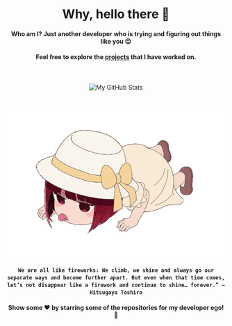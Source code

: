 <div align="center">

# Why, hello there 👋

#### Who am I? Just another developer who is trying and figuring out things like you :wink:

#### Feel free to explore the <a href="https://github.com/notKvS?tab=repositories">projects</a> that I have worked on.

</div>

<br/>
<br/>

<div align="center">

<img src="https://github-readme-stats.vercel.app/api?username=notKvS&&show_icons=true&theme=radical&line_height=27&v=5" alt="My GitHub Stats" />

</div>

<div align="center">

<br/>
<br/>

![me](./blob/oshi-no-ko-kana-arima.gif)

</div>

<div align="center">

#### `We are all like fireworks: We climb, we shine and always go our separate ways and become further apart. But even when that time comes, let’s not disappear like a firework and continue to shine… forever.” — Hitsugaya Toshiro`

</div>

<div align="center">

#### Show some ❤️ by starring some of the repositories for my developer ego! 😤

</div>
